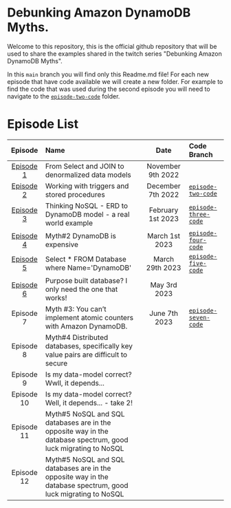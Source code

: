<!-- /*
 * Copyright Amazon.com, Inc. or its affiliates. All Rights Reserved.
 * SPDX-License-Identifier: MIT-0
 *
 * Permission is hereby granted, free of charge, to any person obtaining a copy of this
 * software and associated documentation files (the "Software"), to deal in the Software
 * without restriction, including without limitation the rights to use, copy, modify,
 * merge, publish, distribute, sublicense, and/or sell copies of the Software, and to
 * permit persons to whom the Software is furnished to do so.
 *
 * THE SOFTWARE IS PROVIDED "AS IS", WITHOUT WARRANTY OF ANY KIND, EXPRESS OR IMPLIED,
 * INCLUDING BUT NOT LIMITED TO THE WARRANTIES OF MERCHANTABILITY, FITNESS FOR A
 * PARTICULAR PURPOSE AND NONINFRINGEMENT. IN NO EVENT SHALL THE AUTHORS OR COPYRIGHT
 * HOLDERS BE LIABLE FOR ANY CLAIM, DAMAGES OR OTHER LIABILITY, WHETHER IN AN ACTION
 * OF CONTRACT, TORT OR OTHERWISE, ARISING FROM, OUT OF OR IN CONNECTION WITH THE
 * SOFTWARE OR THE USE OR OTHER DEALINGS IN THE SOFTWARE.
 */ -->

# Debunking Amazon DynamoDB Myths.

Welcome to this repository, this is the official github repository that will be used to share the examples shared in the twitch series "Debunking Amazon DynamoDB Myths".

In this `main` branch you will find only this Readme.md file! For each new episode that have code available we will create a new folder. For example to find the code that was used during the second episode you will need to navigate to the [`episode-two-code`](https://github.com/aws-samples/dynamodb-debunking-myths/tree/main/episode-two) folder.

# Episode List

|                       Episode                        | Name                                                                                                          |       Date        | Code Branch                                                                                             |
| :--------------------------------------------------: | :------------------------------------------------------------------------------------------------------------ | :---------------: | :------------------------------------------------------------------------------------------------------ |
| [Episode 1](https://www.twitch.tv/videos/1648201291) | From Select and JOIN to denormalized data models                                                              | November 9th 2022 |                                                                                                         |
| [Episode 2](https://www.twitch.tv/videos/1673071524) | Working with triggers and stored procedures                                                                   | December 7th 2022 | [`episode-two-code`](https://github.com/aws-samples/dynamodb-debunking-myths/tree/main/episode-two)     |
| [Episode 3](https://www.twitch.tv/videos/1725212180) | Thinking NoSQL - ERD to DynamoDB model - a real world example                                                 | February 1st 2023 | [`episode-three-code`](https://github.com/aws-samples/dynamodb-debunking-myths/tree/main/episode-three) |
| [Episode 4](https://www.twitch.tv/videos/1757375715) | Myth#2 DynamoDB is expensive                                                                                  |  March 1st 2023   | [`episode-four-code`](https://github.com/aws-samples/dynamodb-reports-denormalization-sample)           |
| [Episode 5](https://www.twitch.tv/videos/1779067165) | Select \* FROM Database where Name='DynamoDB'                                                                 |  March 29th 2023  | [`episode-five-code`](https://github.com/aws-samples/dynamodb-debunking-myths/tree/main/episode-five)   |
| [Episode 6](https://www.twitch.tv/videos/1810523556) | Purpose built database? I only need the one that works!                                                       |   May 3rd 2023    |                                                                                                         |
|                      Episode 7                       | Myth #3: You can’t implement atomic counters with Amazon DynamoDB.                                            |   June 7th 2023   | [`episode-seven-code`](https://github.com/aws-samples/dynamodb-debunking-myths/tree/main/episode-seven) |
|                      Episode 8                       | Myth#4 Distributed databases, specifically key value pairs are difficult to secure                            |                   |                                                                                                         |
|                      Episode 9                       | Is my data-model correct? Wwll, it depends...                                                                 |                   |                                                                                                         |
|                      Episode 10                      | Is my data-model correct? Well, it depends... - take 2!                                                       |                   |                                                                                                         |
|                      Episode 11                      | Myth#5 NoSQL and SQL databases are in the opposite way in the database spectrum, good luck migrating to NoSQL |                   |                                                                                                         |
|                      Episode 12                      | Myth#5 NoSQL and SQL databases are in the opposite way in the database spectrum, good luck migrating to NoSQL |                   |                                                                                                         |

